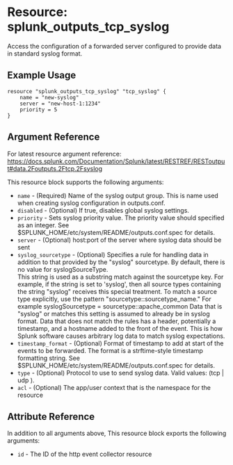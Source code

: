 # Resource: splunk_outputs_tcp_syslog
Access the configuration of a forwarded server configured to provide data in standard syslog format.

## Example Usage
```
resource "splunk_outputs_tcp_syslog" "tcp_syslog" {
    name = "new-syslog"
    server = "new-host-1:1234"
    priority = 5
}
```

## Argument Reference
For latest resource argument reference: https://docs.splunk.com/Documentation/Splunk/latest/RESTREF/RESToutput#data.2Foutputs.2Ftcp.2Fsyslog

This resource block supports the following arguments:
* `name` - (Required) Name of the syslog output group. This is name used when creating syslog configuration in outputs.conf.
* `disabled` - (Optional) If true, disables global syslog settings.
* `priority` - Sets syslog priority value. The priority value should specified as an integer. See $SPLUNK_HOME/etc/system/README/outputs.conf.spec for details.
* `server` - (Optional) host:port of the server where syslog data should be sent
* `syslog_sourcetype` - (Optional) Specifies a rule for handling data in addition to that provided by the "syslog" sourcetype. By default, there is no value for syslogSourceType.
                                   <br>This string is used as a substring match against the sourcetype key. For example, if the string is set to 'syslog', then all source types containing the string "syslog" receives this special treatment.
                                   To match a source type explicitly, use the pattern "sourcetype::sourcetype_name." For example
                                       syslogSourcetype = sourcetype::apache_common
                                   Data that is "syslog" or matches this setting is assumed to already be in syslog format.
                                   Data that does not match the rules has a header, potentially a timestamp, and a hostname added to the front of the event. This is how Splunk software causes arbitrary log data to match syslog expectations.
* `timestamp_format` - (Optional) Format of timestamp to add at start of the events to be forwarded.
                                  The format is a strftime-style timestamp formatting string. See $SPLUNK_HOME/etc/system/README/outputs.conf.spec for details.
* `type` - (Optional) Protocol to use to send syslog data. Valid values: (tcp | udp ).
* `acl` - (Optional) The app/user context that is the namespace for the resource

## Attribute Reference
In addition to all arguments above, This resource block exports the following arguments:

* `id` - The ID of the http event collector resource
